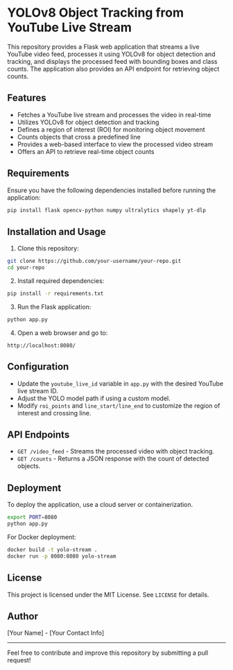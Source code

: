 # YOLOv8 Object Tracking from YouTube Live Stream

This repository provides a Flask web application that streams a live YouTube video feed, processes it using YOLOv8 for object detection and tracking, and displays the processed feed with bounding boxes and class counts. The application also provides an API endpoint for retrieving object counts.

## Features
- Fetches a YouTube live stream and processes the video in real-time
- Utilizes YOLOv8 for object detection and tracking
- Defines a region of interest (ROI) for monitoring object movement
- Counts objects that cross a predefined line
- Provides a web-based interface to view the processed video stream
- Offers an API to retrieve real-time object counts

## Requirements
Ensure you have the following dependencies installed before running the application:

```bash
pip install flask opencv-python numpy ultralytics shapely yt-dlp
```

## Installation and Usage
1. Clone this repository:
```bash
git clone https://github.com/your-username/your-repo.git
cd your-repo
```

2. Install required dependencies:
```bash
pip install -r requirements.txt
```

3. Run the Flask application:
```bash
python app.py
```

4. Open a web browser and go to:
```
http://localhost:8080/
```

## Configuration
- Update the `youtube_live_id` variable in `app.py` with the desired YouTube live stream ID.
- Adjust the YOLO model path if using a custom model.
- Modify `roi_points` and `line_start/line_end` to customize the region of interest and crossing line.

## API Endpoints
- `GET /video_feed` - Streams the processed video with object tracking.
- `GET /counts` - Returns a JSON response with the count of detected objects.

## Deployment
To deploy the application, use a cloud server or containerization.

```bash
export PORT=8080
python app.py
```

For Docker deployment:
```bash
docker build -t yolo-stream .
docker run -p 8080:8080 yolo-stream
```

## License
This project is licensed under the MIT License. See `LICENSE` for details.

## Author
[Your Name] - [Your Contact Info]

---
Feel free to contribute and improve this repository by submitting a pull request!


